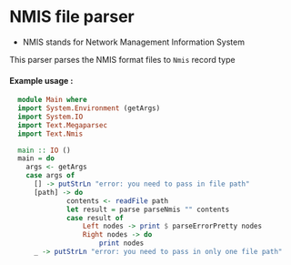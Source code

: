 # NMIS file parser 
 - NMIS stands for Network Management Information System

This parser parses the NMIS format files to `Nmis` record type

#### Example usage :

```haskell
  module Main where
  import System.Environment (getArgs)
  import System.IO
  import Text.Megaparsec
  import Text.Nmis

  main :: IO ()
  main = do
    args <- getArgs
    case args of
      [] -> putStrLn "error: you need to pass in file path"
      [path] -> do
              contents <- readFile path
              let result = parse parseNmis "" contents
              case result of
                  Left nodes -> print $ parseErrorPretty nodes
                  Right nodes -> do
                      print nodes
      _ -> putStrLn "error: you need to pass in only one file path"

```
